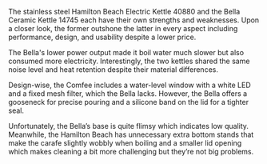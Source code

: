 The stainless steel Hamilton Beach Electric Kettle 40880 and the Bella Ceramic Kettle 14745 each have their own strengths and weaknesses. Upon a closer look, the former outshone the latter in every aspect including performance, design, and usability despite a lower price.

The Bella's lower power output made it boil water much slower but also consumed more electricity. Interestingly, the two kettles shared the same noise level and heat retention despite their material differences.

Design-wise, the Comfee includes a water-level window with a white LED and a fixed mesh filter, which the Bella lacks. However, the Bella offers a gooseneck for precise pouring and a silicone band on the lid for a tighter seal.

Unfortunately, the Bella’s base is quite flimsy which indicates low quality. Meanwhile, the Hamilton Beach has unnecessary extra bottom stands that make the carafe slightly wobbly when boiling and a smaller lid opening which makes cleaning a bit more challenging but they’re not big problems.